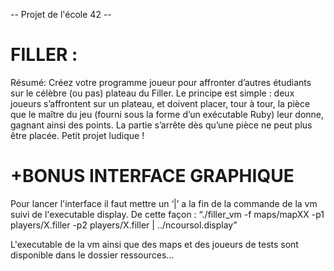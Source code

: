 -- Projet de l'école 42 --

# FILLER :

Résumé: Créez votre programme joueur pour affronter d’autres étudiants sur le célèbre
(ou pas) plateau du Filler. Le principe est simple : deux joueurs s’affrontent sur un
plateau, et doivent placer, tour à tour, la pièce que le maître du jeu (fourni sous la
forme d’un exécutable Ruby) leur donne, gagnant ainsi des points. La partie s’arrête dès
qu’une pièce ne peut plus être placée. Petit projet ludique !

# +BONUS INTERFACE GRAPHIQUE

Pour lancer l'interface il faut mettre un ‘|’ a la fin de la commande de la vm suivi de l'executable display.
De cette façon : “./filler_vm -f maps/mapXX -p1 players/X.filler -p2 players/X.filler | ../ncoursol.display”

L'executable de la vm ainsi que des maps et des joueurs de tests sont disponible dans le dossier ressources...
